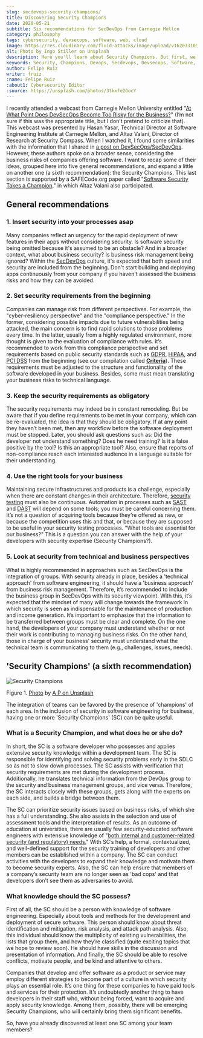 ```yaml
---
slug: secdevops-security-champions/
title: Discovering Security Champions
date: 2020-05-21
subtitle: Six recommendations for SecDevOps from Carnegie Mellon
category: philosophy
tags: cybersecurity, devsecops, software, web, cloud
image: https://res.cloudinary.com/fluid-attacks/image/upload/v1620331091/blog/secdevops-security-champions/cover_nkri6h.webp
alt: Photo by Ingo Stiller on Unsplash
description: Here you'll learn about Security Champions. But first, we give you five recommendations if you're considering the implementation of security in your business.
keywords: Security, Champions, Devops, Secdevops, Devsecops, Software, Information, Ethical Hacking, Pentesting
author: Felipe Ruiz
writer: fruiz
:name: Felipe Ruiz
:about1: Cybersecurity Editor
:source: https://unsplash.com/photos/3tkxfe2GocY
---
```


I recently attended a webcast from Carnegie Mellon University entitled
"[At What Point Does DevSecOps Become Too Risky for the
Business?](https://www.youtube.com/watch?v=n0FRNpoqYT0&feature=youtu.be)"
(I’m not sure if this was the appropriate title, but I don’t pretend to
criticize that). This webcast was presented by Hasan Yasar, Technical
Director at Software Engineering Institute at Carnegie Mellon, and Altaz
Valani, Director of Research at Security Compass. When I watched it, I
found some similarities with the information that I shared in [a post on
DevSecOps/SecDevOps](../devsecops-concept/). However, these authors
spoke on a broader sense, considering the business risks of companies
offering software. I want to recap some of their ideas, grouped here
into five general recommendations, and expand a little on another one (a
sixth recommendation): the Security Champions. This last section is
supported by a SAFECode.org paper called "[Software Security Takes a
Champion,](http://safecode.org/wp-content/uploads/2019/02/Security-Champions-2019-.pdf)"
in which Altaz Valani also participated.

## General recommendations

### 1. Insert security into your processes asap

Many companies reflect an urgency
for the rapid deployment of new features in their apps
without considering security.
Is software security being omitted
because it's assumed to be an obstacle?
And in a broader context,
what about business security?
Is business risk management being ignored?
Within the [SecDevOps](../../solutions/devsecops/) culture,
it's expected that both speed and security are included from the beginning.
Don't start building and deploying apps continuously from your company
if you haven't assessed the business risks
and how they can be avoided.

### 2. Set security requirements from the beginning

Companies can manage risk from different perspectives. For example, the
"cyber-resiliency perspective" and the "compliance perspective." In the
former, considering possible impacts due to future vulnerabilities being
attacked, the main concern is to find rapid solutions to those problems
every time. In the latter, usually from a highly regulated environment,
more thought is given to the evaluation of compliance with rules. It’s
recommended to work from this compliance perspective and set
requirements based on public security standards such as
[GDPR](../../compliance/gdpr/), [HIPAA](../../compliance/hipaa/), and
[PCI DSS](../../compliance/pci/) from the beginning (see our compilation
called [**Criteria**](https://docs.fluidattacks.com/criteria/)). These
requirements must be adjusted to the structure and functionality of the
software developed in your business. Besides, some must mean translating
your business risks to technical language.

### 3. Keep the security requirements as obligatory

The security requirements may indeed be in constant remodeling. But be
aware that if you define requirements to be met in your company, which
can be re-evaluated, the idea is that they should be obligatory. If at
any point they haven’t been met, then any workflow before the software
deployment must be stopped. Later, you should ask questions such as: Did
the developer not understand something? Does he need training? Is it a
false positive by the tool? Is this an appropriate tool? Also, ensure
that reports of non-compliance reach each interested audience in a
language suitable for their understanding.

### 4. Use the right tools for your business

Maintaining secure infrastructures and products is a challenge,
especially when there are constant changes in their architecture.
Therefore,
[security testing](../../solutions/security-testing/)
must also be continuous.
Automation in processes such as [SAST](../../categories/sast/)
and [DAST](../../categories/dast/)
will depend on some tools;
you must be careful concerning them.
It’s not a question of acquiring tools because they’re offered as new,
or because the competition uses this and that,
or because they are supposed to be useful in your security testing
processes. "What tools are essential for our business?" This is a
question you can answer with the help of your developers with security
expertise (Security Champions?).

### 5. Look at security from technical and business perspectives

What is highly recommended in approaches such as SecDevOps is the
integration of groups. With security already in place, besides a
'technical approach' from software engineering, it should have a
'business approach' from business risk management. Therefore, it’s
recommended to include the business group in SecDevOps with its security
viewpoint. With this, it’s expected that the mindset of many will change
towards the framework in which security is seen as indispensable for the
maintenance of production and income generation. It’s important to
emphasize that the information to be transferred between groups must be
clear and complete. On the one hand, the developers of your company must
understand whether or not their work is contributing to managing
business risks. On the other hand, those in charge of your business'
security must understand what the technical team is communicating to
them (e.g., challenges, issues, needs).

## 'Security Champions' (a sixth recommendation)

<div class="imgblock">

![Security Champions](https://res.cloudinary.com/fluid-attacks/image/upload/v1620331090/blog/secdevops-security-champions/lions_lqcl1b.webp)

<div class="title">

Figure 1. [Photo](https://unsplash.com/photos/1pdp-PGplss) by [A P on
Unsplash](https://unsplash.com/@windogram)

</div>

</div>

The integration of teams can be favored by the presence of 'champions'
of each area. In the inclusion of security in software engineering for
business, having one or more 'Security Champions' (SC) can be quite
useful.

### What is a Security Champion, and what does he or she do?

In short, the SC is a software developer who possesses and applies
extensive security knowledge within a development team. The SC is
responsible for identifying and solving security problems early in the
SDLC so as not to slow down processes. The SC assists with verification
that security requirements are met during the development process.
Additionally, he translates technical information from the DevOps group
to the security and business management groups, and vice versa.
Therefore, the SC interacts closely with these groups, gets along with
the experts on each side, and builds a bridge between them.

The SC can prioritize security issues based on business risks, of which
she has a full understanding. She also assists in the selection and use
of assessment tools and the interpretation of results. As an outcome of
education at universities, there are usually few security-educated
software engineers with extensive knowledge of "[both internal and
customer-related security (and regulatory)
needs.](http://safecode.org/wp-content/uploads/2019/02/Security-Champions-2019-.pdf)"
With SC’s help, a formal, contextualized, and well-defined support for
the security training of developers and other members can be established
within a company. The SC can conduct activities with the developers to
expand their knowledge and motivate them to become security experts.
Also, the SC can help ensure that members of a company’s security team
are no longer seen as 'bad cops' and that developers don’t see them as
adversaries to avoid.

### What knowledge should the SC possess?

First of all, the SC should be a person with knowledge of software
engineering. Especially about tools and methods for the development and
deployment of secure software. This person should know about threat
identification and mitigation, risk analysis, and attack path analysis.
Also, this individual should know the multiplicity of existing
vulnerabilities, the lists that group them, and how they’re classified
(quite exciting topics that we hope to review soon). He should have
skills in the discussion and presentation of information. And finally,
the SC should be able to resolve conflicts, motivate people, and be kind
and attentive to others.

Companies that develop and offer software as a product or service may
employ different strategies to become part of a culture in which
security plays an essential role. It’s one thing for these companies to
have paid tools and services for their protection. It’s undoubtedly
another thing to have developers in their staff who, without being
forced, want to acquire and apply security knowledge. Among them,
possibly, there will be emerging Security Champions, who will certainly
bring them significant benefits.

So, have you already discovered at least one SC among your team members?
